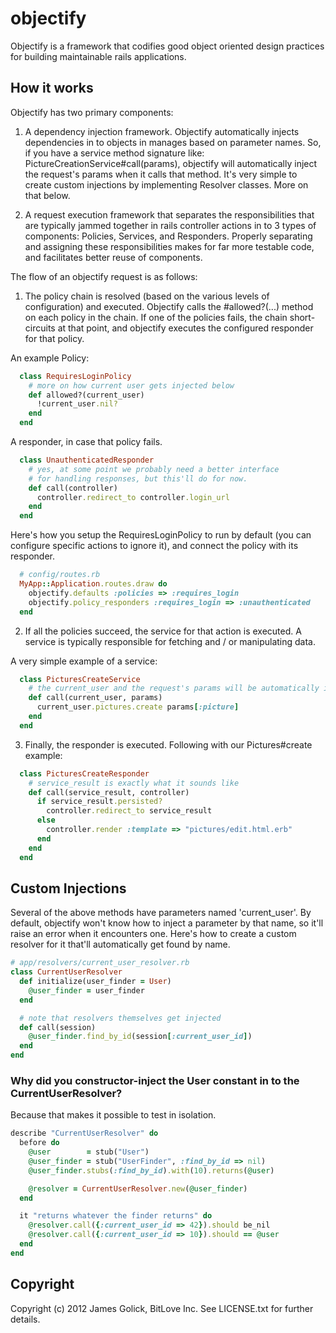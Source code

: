# objectify

Objectify is a framework that codifies good object oriented design practices for building maintainable rails applications.

## How it works

Objectify has two primary components:

  1. A dependency injection framework. Objectify automatically injects dependencies in to objects in manages based on parameter names. So, if you have a service method signature like: PictureCreationService#call(params), objectify will automatically inject the request's params when it calls that method. It's very simple to create custom injections by implementing Resolver classes. More on that below.

  2. A request execution framework that separates the responsibilities that are typically jammed together in rails controller actions in to 3 types of components: Policies, Services, and Responders. Properly separating and assigning these responsibilities makes for far more testable code, and facilitates better reuse of components.

The flow of an objectify request is as follows:

  1. The policy chain is resolved (based on the various levels of configuration) and executed. Objectify calls the #allowed?(...) method on each policy in the chain. If one of the policies fails, the chain short-circuits at that point, and objectify executes the configured responder for that policy.

  An example Policy:

  ```ruby
    class RequiresLoginPolicy
      # more on how current user gets injected below
      def allowed?(current_user) 
        !current_user.nil?
      end
    end
  ```

  A responder, in case that policy fails.

  ```ruby
    class UnauthenticatedResponder
      # yes, at some point we probably need a better interface
      # for handling responses, but this'll do for now.
      def call(controller)
        controller.redirect_to controller.login_url
      end
    end
  ```

  Here's how you setup the RequiresLoginPolicy to run by default (you can configure specific actions to ignore it), and connect the policy with its responder.

  ```ruby
    # config/routes.rb
    MyApp::Application.routes.draw do
      objectify.defaults :policies => :requires_login
      objectify.policy_responders :requires_login => :unauthenticated
    end
  ```

  2. If all the policies succeed, the service for that action is executed. A service is typically responsible for fetching and / or manipulating data.

  A very simple example of a service:

  ```ruby
    class PicturesCreateService
      # the current_user and the request's params will be automatically injected here.
      def call(current_user, params)
        current_user.pictures.create params[:picture]
      end
    end
  ```

  3. Finally, the responder is executed. Following with our Pictures#create example:

  ```ruby
    class PicturesCreateResponder
      # service_result is exactly what it sounds like
      def call(service_result, controller)
        if service_result.persisted?
          controller.redirect_to service_result
        else
          controller.render :template => "pictures/edit.html.erb"
        end
      end
    end
  ```

## Custom Injections

Several of the above methods have parameters named 'current_user'. By default, objectify won't know how to inject a parameter by that name, so it'll raise an error when it encounters one. Here's how to create a custom resolver for it that'll automatically get found by name.

```ruby
# app/resolvers/current_user_resolver.rb
class CurrentUserResolver
  def initialize(user_finder = User)
    @user_finder = user_finder
  end

  # note that resolvers themselves get injected
  def call(session)
    @user_finder.find_by_id(session[:current_user_id])
  end
end
```

### Why did you constructor-inject the User constant in to the CurrentUserResolver?
  
Because that makes it possible to test in isolation.

```ruby
describe "CurrentUserResolver" do
  before do
    @user        = stub("User")
    @user_finder = stub("UserFinder", :find_by_id => nil)
    @user_finder.stubs(:find_by_id).with(10).returns(@user)

    @resolver = CurrentUserResolver.new(@user_finder)
  end

  it "returns whatever the finder returns" do
    @resolver.call({:current_user_id => 42}).should be_nil
    @resolver.call({:current_user_id => 10}).should == @user
  end
end
```

## Copyright

Copyright (c) 2012 James Golick, BitLove Inc. See LICENSE.txt for
further details.
